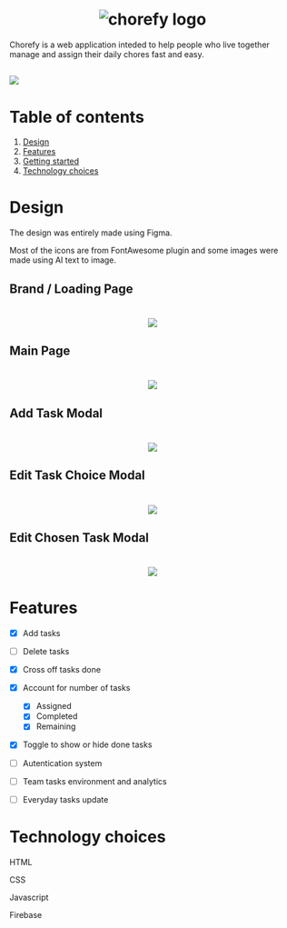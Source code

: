 <h1 align="center">
    <img src="./assets/logo-chorefy.png" alt="chorefy logo">
</h1>

Chorefy is a web application inteded to help people who live together manage and assign their daily chores fast and easy.

## <img src="https://img.shields.io/static/v1?label=Status&message=Work in progress&color=orange">

# Table of contents
1. [Design](#design)
2. [Features](#features)
3. [Getting started](#getting-started)
4. [Technology choices](#technology-choices)


# Design
The design was entirely made using Figma.

Most of the icons are from FontAwesome plugin and some images were made using AI text to image.

## Brand / Loading Page
<h1 align="center">
    <img src="./design/home.png">
</h1>

## Main Page
<h1 align="center">
    <img src="./design/tasks.png">
</h1>

## Add Task Modal
<h1 align="center">
    <img src="./design/add-task-modal.png">
</h1>

## Edit Task Choice Modal
<h1 align="center">
    <img src="./design/edit-task-modal.png">
</h1>

## Edit Chosen Task Modal
<h1 align="center">
    <img src="./design/edit-task-modal-chosen.png">
</h1>


# Features

- [x] Add tasks
- [ ] Delete tasks
- [x] Cross off tasks done
- [x] Account for number of tasks
  - [x] Assigned
  - [x] Completed
  - [x] Remaining
- [x] Toggle to show or hide done tasks
- [ ] Autentication system
- [ ] Team tasks environment and analytics
- [ ] Everyday tasks update



# Technology choices
HTML

CSS

Javascript

Firebase
